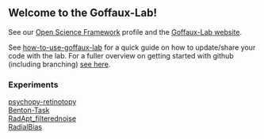 ## Welcome to the Goffaux-Lab!

See our [Open Science Framework](https://osf.io/nxy5s/) profile and the
[Goffaux-Lab website](https://sites.uclouvain.be/goffauxlab/index.html).

See
[how-to-use-goffaux-lab](https://github.com/Goffaux-Lab/how-to-use-goffaux-lab)
for a quick guide on how to update/share your code with the lab. For a fuller
overview on getting started with github (including branching) [see
here](https://github.com/Goffaux-Lab/documentation-and-snippets/blob/main/Git_Github_mini-workshop.pdf).

### Experiments
[psychopy-retinotopy](https://github.com/Goffaux-Lab/psychopy-retinotopy)\
[Benton-Task](https://github.com/Goffaux-Lab/Benton-Task)\
[RadApt_filterednoise](https://github.com/Goffaux-Lab/RadApt_filterednoise)\
[RadialBias](https://github.com/Goffaux-Lab/RadialBias)
